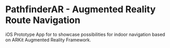 # PathfinderAR - Augmented Reality Route Navigation
iOS Prototype App for to showcase possibilities for indoor navigation based on ARKit Augmented Reality Framework.
